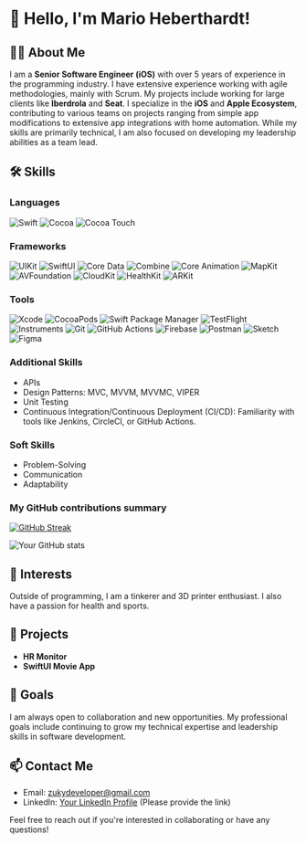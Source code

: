 # 👋 Hello, I'm Mario Heberthardt!

## 👨‍💻 About Me
I am a **Senior Software Engineer (iOS)** with over 5 years of experience in the programming industry. I have extensive experience working with agile methodologies, mainly with Scrum. My projects include working for large clients like **Iberdrola** and **Seat**. I specialize in the **iOS** and **Apple Ecosystem**, contributing to various teams on projects ranging from simple app modifications to extensive app integrations with home automation. While my skills are primarily technical, I am also focused on developing my leadership abilities as a team lead.

## 🛠️ Skills
### Languages
<p>
  <img alt="Swift" src="https://img.shields.io/badge/-Swift-F05138?style=flat-square&logo=swift&logoColor=white" />
  <img alt="Cocoa" src="https://img.shields.io/badge/-Cocoa-000000?style=flat-square" />
  <img alt="Cocoa Touch" src="https://img.shields.io/badge/-CocoaTouch-000000?style=flat-square" />
</p>

### Frameworks
<p>
  <img alt="UIKit" src="https://img.shields.io/badge/-UIKit-00A2E3?style=flat-square" />
  <img alt="SwiftUI" src="https://img.shields.io/badge/-SwiftUI-FF7F0D?style=flat-square" />
  <img alt="Core Data" src="https://img.shields.io/badge/-CoreData-000000?style=flat-square" />
  <img alt="Combine" src="https://img.shields.io/badge/-Combine-000000?style=flat-square" />
  <img alt="Core Animation" src="https://img.shields.io/badge/-CoreAnimation-000000?style=flat-square" />
  <img alt="MapKit" src="https://img.shields.io/badge/-MapKit-000000?style=flat-square" />
  <img alt="AVFoundation" src="https://img.shields.io/badge/-AVFoundation-000000?style=flat-square" />
  <img alt="CloudKit" src="https://img.shields.io/badge/-CloudKit-000000?style=flat-square" />
  <img alt="HealthKit" src="https://img.shields.io/badge/-HealthKit-000000?style=flat-square" />
  <img alt="ARKit" src="https://img.shields.io/badge/-ARKit-000000?style=flat-square" />
</p>

### Tools
<p>
  <img alt="Xcode" src="https://img.shields.io/badge/-Xcode-1575F9?style=flat-square&logo=xcode&logoColor=white" />
  <img alt="CocoaPods" src="https://img.shields.io/badge/-CocoaPods-FF4C00?style=flat-square&logo=cocoapods&logoColor=white" />
  <img alt="Swift Package Manager" src="https://img.shields.io/badge/-SwiftPackageManager-000000?style=flat-square" />
  <img alt="TestFlight" src="https://img.shields.io/badge/-TestFlight-63B3E5?style=flat-square" />
  <img alt="Instruments" src="https://img.shields.io/badge/-Instruments-000000?style=flat-square" />
  <img alt="Git" src="https://img.shields.io/badge/-Git-F05032?style=flat-square&logo=git&logoColor=white" />
  <img alt="GitHub Actions" src="https://img.shields.io/badge/-GitHubActions-2088FF?style=flat-square&logo=githubactions&logoColor=white" />
  <img alt="Firebase" src="https://img.shields.io/badge/-Firebase-FFCA28?style=flat-square&logo=firebase&logoColor=white" />
  <img alt="Postman" src="https://img.shields.io/badge/-Postman-FF6C37?style=flat-square&logo=postman&logoColor=white" />
  <img alt="Sketch" src="https://img.shields.io/badge/-Sketch-F7B500?style=flat-square&logo=sketch&logoColor=white" />
  <img alt="Figma" src="https://img.shields.io/badge/-Figma-F24E1E?style=flat-square&logo=figma&logoColor=white" />
</p>

### Additional Skills
- APIs
- Design Patterns: MVC, MVVM, MVVMC, VIPER
- Unit Testing
- Continuous Integration/Continuous Deployment (CI/CD): Familiarity with tools like Jenkins, CircleCI, or GitHub Actions.

### Soft Skills
- Problem-Solving
- Communication
- Adaptability

<h3>My GitHub contributions summary</h3>

[![GitHub Streak](https://github-readme-streak-stats.herokuapp.com?user=ZukyCoder&theme=dark&ring=fb4362&file=fb4362&currStreakNum=fb4362&currStreakLabel=fb4362&hide_border=true)](https://git.io/streak-stats)

![Your GitHub stats](https://github-readme-stats.vercel.app/api?username=ZukyCoder&hide_border=true&show_icons=true&bg_color=151515&title_color=fb4362&icon_color=fb4362&text_bold=false&text_color=9e9e9e)

## 🎨 Interests
Outside of programming, I am a tinkerer and 3D printer enthusiast. I also have a passion for health and sports.

## 📂 Projects
- **HR Monitor**
- **SwiftUI Movie App**

## 🎯 Goals
I am always open to collaboration and new opportunities. My professional goals include continuing to grow my technical expertise and leadership skills in software development.

## 📫 Contact Me
- Email: [zukydeveloper@gmail.com](mailto:zukydeveloper@gmail.com)
- LinkedIn: [Your LinkedIn Profile](#) (Please provide the link)

Feel free to reach out if you're interested in collaborating or have any questions!
